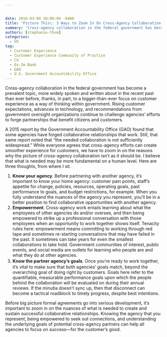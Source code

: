 ```yaml
---


date: 2016-03-04 10:00:09 -0400
title: 'Picture This\: 3 Ways to Zoom In On Cross-Agency Collaboration'
summary: 'Cross-agency collaboration in the federal government has become a prevalent topic, more widely spoken and written about in the recent past than ever before, thanks, in part, to a bigger-than-ever focus on customer experience as a way of thinking within government. Rising customer expectations, advances in technology, and recommendations from government oversight organizations continue to'
authors: [stephanie-thum]
categories:
  - UX
tag:
  - Customer Experience
  - Customer Experience Community of Practice
  - CX
  - Ex-Im Bank
  - GAO
  - U.S. Government Accountability Office
---
```


Cross-agency collaboration in the federal government has become a prevalent topic, more widely spoken and written about in the recent past than ever before, thanks, in part, to a bigger-than-ever focus on customer experience as a way of thinking within government. Rising customer expectations, advances in technology, and recommendations from government oversight organizations continue to challenge agencies’ efforts to forge partnerships that benefit citizens and customers.

A 2015 report by the Government Accountability Office (GAO) found that some agencies have forged collaborative relationships that work. Still, that same report noted that &#8220;the needed collaboration is not sufficiently widespread.&#8221; While everyone agrees that cross-agency efforts can create smoother experience for customers, we have to zoom in on the reasons why the picture of cross-agency collaboration isn’t as it should be. I believe that what is needed may be more fundamental on a human level. Here are three thoughts, from where I sit.

  1. **Know your agency**. Before partnering with another agency, it&#8217;s important to know your home agency: customer pain points, staff’s  appetite for change, policies, resources, operating goals, past performance to goals, and budget restrictions, for example. When you fully understand the nuances of the agency you represent, you&#8217;ll be in a better position to find collaborative opportunities with another agency.
  2. **Empowerment**. Cross-agency work entails learning about what the employees of other agencies do and/or oversee, and then being empowered to strike up a professional conversation with those employees when an opportunity to work together shows itself. Tenacity rules here: empowerment means committing to working through red tape and sometimes re-starting conversations that may have failed in the past. It sometimes can take years for even the smallest collaborations to take hold. Government communities of interest, public events, and social media are outlets for learning who people are and what they do at other agencies.
  3. <span style="line-height: 1.5"><strong>Know the partner agency&#8217;s goals</strong>. Once you&#8217;re ready to work together, it&#8217;s vital to make sure that both agencies&#8217; goals match, beyond the overarching goal of doing right by customers. Goals here refer to the quantifiable, measurable performance goals upon which the people behind the collaboration will be evaluated on during their annual reviews. If the minutia doesn&#8217;t sync up, then that disconnect can become a tactical roadblock to timely progress, despite best intentions.</span>

Before big picture formal agreements go into serious development, it’s  important to zoom in on the nuances of what is needed to create and sustain successful collaborative relationships. Knowing the agency that you represent, being empowered to seek out connections, and understanding the underlying goals of potential cross-agency partners can help all agencies to focus on success—for the customer’s  good.